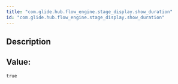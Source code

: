 ```yaml
---
title: "com.glide.hub.flow_engine.stage_display.show_duration"
id: "com.glide.hub.flow_engine.stage_display.show_duration"
---
```

## Description



## Value: 
```
true
```